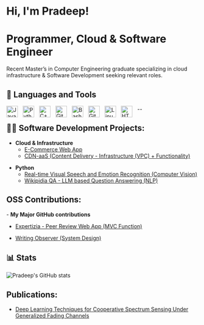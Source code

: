 # Hi, I'm Pradeep!
# Programmer, Cloud & Software Engineer

Recent Master’s in Computer Engineering graduate specializing in cloud infrastructure & Software Development seeking relevant roles. 

<h2> 🧰 Languages and Tools</h2>

<img align="left" alt="Java" width="30px" style="padding-right:10px;" src="https://cdn.jsdelivr.net/gh/devicons/devicon/icons/java/java-original.svg"/>
<img align="left" alt="Python" width="30px" style="padding-right:10px;" src="https://cdn.jsdelivr.net/gh/devicons/devicon/icons/python/python-plain.svg" />
<img align="left" alt="C++" width="30px" style="padding-right:10px;" src="https://cdn.jsdelivr.net/gh/devicons/devicon/icons/cplusplus/cplusplus-line.svg" />
<img align="left" alt="GitHub" width="30px" style="padding-right:10px;" src="https://cdn.jsdelivr.net/gh/devicons/devicon/icons/github/github-original.svg" />
<img align="left" alt="Bash" width="30px" style="padding-right:10px;" src="https://cdn.jsdelivr.net/gh/devicons/devicon/icons/bash/bash-original.svg" />
<img align="left" alt="Git" width="30px" style="padding-right:10px;" src="https://cdn.jsdelivr.net/gh/devicons/devicon/icons/git/git-original.svg" />
<img align="left" alt="Linux" width="30px" style="padding-right:10px;" src="https://cdn.jsdelivr.net/gh/devicons/devicon/icons/linux/linux-original.svg" />
<img align="left" alt="HTML" width="30px" style="padding-right:10px;" src="https://cdn.jsdelivr.net/gh/devicons/devicon/icons/html5/html5-plain.svg" />

--

<h2>👨‍💻 Software Development Projects:</h2>


- <b>Cloud & Infrastructure</b>
  - [E-Commerce Web App](https://github.com/Pradeep23-01/ecommerce-cloud-native-app)
  - [CDN-aaS (Content Delivery - Infrastructure (VPC) + Functionality)](https://github.com/Pradeep23-01/CDN-aaS)
<!--
- <b>Full Stack Web App (React, NodeJS, Azure, and Machine Learning Components)</b>
  - [Image Analysis Middleware](https://github.com/joshmadakor1/4chan-Image-Analysis-Middleware-C964) <b><i>(Potentially NSFW)</b></i>
- <b>PowerShell</b>
  - [Windows EventLog: Failed RDP Logins Source IP to full GeoData Conversion](https://github.com/joshmadakor1/Sentinel-Lab)
  - [JWipe (Disk Wiping Utility)](https://github.com/joshmadakor1/Jwipe.PowerShell)
  - [Active Directory Bulk User Creation](https://github.com/joshmadakor1/AD_PS)
  - [FIM (File Integrity Monitor)](https://github.com/joshmadakor1/PowerShell-Integrity-FIM)
- <b>C# (.NET Desktop Applications)</b>
  - [Ransomware Proof of Concept (Encrypter)](https://github.com/joshmadakor1/EncrypterPOC)
  - [Ransomware Proof of Concept (Decrypter)](https://github.com/joshmadakor1/DecrypterPOC)
  - [Keylogger with Email Capability](https://github.com/joshmadakor1/Key-Logger-With-Email)
-->

- <b>Python</b>
  - [Real-time Visual Speech and Emotion Recognition (Computer Vision)](https://github.com/Pradeep23-01/ViSpEr)
  - [Wikipidia QA - LLM based Question Answering (NLP)](https://github.com/Pradeep23-01/BERT-QA-SQuAD)

<h2> OSS Contributions:</h2>
- <b>My Major GitHub contributions</b>

  - [Expertizia - Peer Review Web App (MVC Function)](https://github.com/Pradeep23-01/expertiza)

  
  - [Writing Observer (System Design)](https://github.com/ETS-Next-Gen/writing_observer)




<h2> 📊 Stats</h2>

![Pradeep's GitHub stats](https://github-readme-stats.vercel.app/api?username=Pradeep23-01&show_icons=true&theme=gruvbox)

<!-- ![GitHub Streak](https://streak-stats.demolab.com?user=Pradeep23-01&theme=gruvbox&border_radius=4.5) -->


<h2>Publications:</h2>

- [Deep Learning Techniques for Cooperative Spectrum Sensing Under Generalized Fading Channels](https://ieeexplore.ieee.org/document/9767160)

<!--
**Pradeep23-01/Pradeep23-01** is a ✨ _special_ ✨ repository because its `README.md` (this file) appears on your GitHub profile.

Here are some ideas to get you started:

- 🔭 I’m currently working on ...
- 🌱 I’m currently learning ...
- 👯 I’m looking to collaborate on ...
- 🤔 I’m looking for help with ...
- 💬 Ask me about ...
- 📫 How to reach me: ...
- 😄 Pronouns: ...
- ⚡ Fun fact: ...
-->
